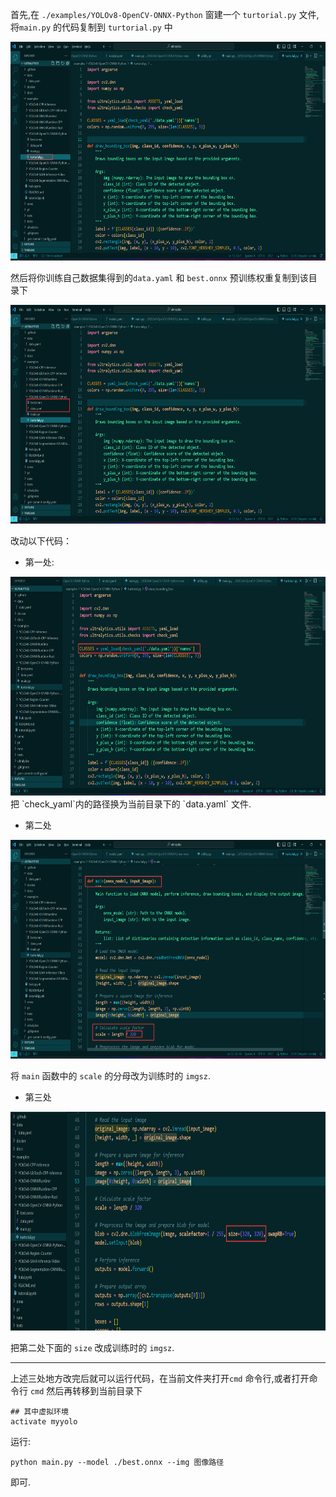 首先,在 `./examples/YOLOv8-OpenCV-ONNX-Python` 窗建一个 `turtorial.py` 文件,将`main.py` 的代码复制到 `turtorial.py` 中
<center>
<img src="./image/image.png" height=350>
</center>

然后将你训练自己数据集得到的`data.yaml` 和 `best.onnx` 预训练权重复制到该目录下
<center>
<img src="./image/image-1.png" height=350>
</center>

改动以下代码：
* 第一处:

<center>
<img src="./image/image-2.png" height=350>
</center>
把 `check_yaml`内的路径换为当前目录下的 `data.yaml` 文件.

* 第二处
  
<center>
<img src="./image/image-3.png" height=350>
</center>

将 `main` 函数中的 `scale` 的分母改为训练时的 `imgsz`.
* 第三处

<center>
<img src="./image/image-4.png" height=350>
</center>

把第二处下面的 `size` 改成训练时的 `imgsz`.



---
上述三处地方改完后就可以运行代码，在当前文件夹打开`cmd` 命令行,或者打开命令行 `cmd` 然后再转移到当前目录下
```shell
## 其中虚拟环境
activate myyolo
```

运行:
```shell 
python main.py --model ./best.onnx --img 图像路径
```

即可.